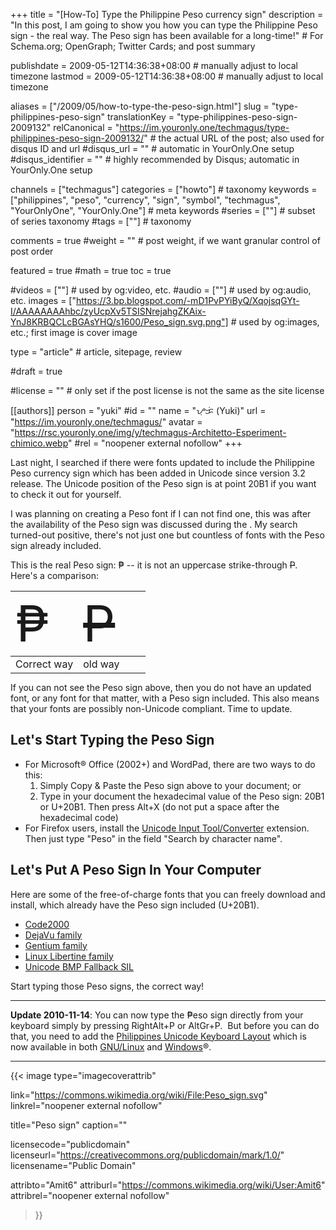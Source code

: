 +++
title = "[How-To] Type the Philippine Peso currency sign"
description = "In this post, I am going to show you how you can type the Philippine Peso sign - the real way. The Peso sign has been available for a long-time!"                                                    # For Schema.org; OpenGraph; Twitter Cards; and post summary

publishdate = 2009-05-12T14:36:38+08:00                                        # manually adjust to local timezone
lastmod = 2009-05-12T14:36:38+08:00                                        # manually adjust to local timezone

aliases = ["/2009/05/how-to-type-the-peso-sign.html"]
slug = "type-philippines-peso-sign"
translationKey = "type-philippines-peso-sign-2009132"
relCanonical = "https://im.youronly.one/techmagus/type-philippines-peso-sign-2009132/"                                                   # the actual URL of the post; also used for disqus ID and url
#disqus_url = ""                                                    # automatic in YourOnly.One setup
#disqus_identifier = ""                                             # highly recommended by Disqus; automatic in YourOnly.One setup

channels = ["techmagus"]
categories = ["howto"]                                                   # taxonomy
keywords = ["philippines", "peso", "currency", "sign", "symbol", "techmagus", "YourOnlyOne", "YourOnly.One"]                                                     # meta keywords
#series = [""]                                                       # subset of series taxonomy
#tags = [""]                                                         # taxonomy

comments = true
#weight = ""                                                        # post weight, if we want granular control of post order

featured = true
#math = true
toc = true

#videos = [""]                                                       # used by og:video, etc.
#audio = [""]                                                        # used by og:audio, etc.
images = ["https://3.bp.blogspot.com/-mD1PvPYiByQ/XqojsqGYt-I/AAAAAAAAhbc/zyUcpXv5TSISNrejahgZKAix-YnJ8KRBQCLcBGAsYHQ/s1600/Peso_sign.svg.png"]                                                       # used by og:images, etc.; first image is cover image

type = "article"                                                           # article, sitepage, review

#draft = true

#license = ""                                                       # only set if the post license is not the same as the site license

[[authors]]
  person = "yuki"
  #id = ""
  name = "ᜌᜓᜃᜒ (Yuki)"
  url = "https://im.youronly.one/techmagus/"
  avatar = "https://rsc.youronly.one/img/y/techmagus-Architetto-Esperiment-chimico.webp"
  #rel = "noopener external nofollow"
+++

Last night, I searched if there were fonts updated to include the Philippine Peso currency sign which has been added in Unicode since version 3.2 release. The Unicode position of the Peso sign is at point 20B1 if you want to check it out for yourself.

I was planning on creating a Peso font if I can not find one, this was after the availability of the Peso sign was discussed during the [](20090425-ubuntu-philippines-release-party.md). My search turned-out positive, there's not just one but countless of fonts with the Peso sign already included.

<!--more-->

This is the real Peso sign: ₱ -- it is not an uppercase strike-through <span style="text-decoration: line-through;">P</span>. Here's a comparison:

<table class="grid_center" style="width: 50%; margin-bottom: 10px;">
  <tbody>
    <tr>
      <td class="txt_center" style="width: 50%;"><span style="font-size: 5em;">₱</span></td>
      <td class="txt_center" style="width: 50%;"><span style="text-decoration: line-through; font-size: 5em;">P</span></td>
    </tr>
  </tbody>
  <tfooter>
    <tr>
      <td class="txt_center">Correct way</td>
      <td class="txt_center">old way</td>
    </tr>
  </tfooter>
</table>

If you can not see the Peso sign above, then you do not have an updated font, or any font for that matter, with a Peso sign included. This also means that your fonts are possibly non-Unicode compliant. Time to update.

## Let's Start Typing the Peso Sign

<ul class="custom_liststyle omark-black list-blue">
  <li>For Microsoft® Office (2002+) and WordPad, there are two ways to do this:
    <ol class="custom_liststyle circles-list">
      <li>Simply Copy &amp; Paste the Peso sign above to your document; or</li>
      <li>Type in your document the hexadecimal value of the Peso sign: 20B1 or U+20B1. Then press Alt+X (do not put a space after the hexadecimal code)</li>
    </ol>
  </li>
  <li>For Firefox users, install the <a href="https://addons.mozilla.org/en-US/firefox/addon/unicode-input-toolconverter/" target="_blank">Unicode Input Tool/Converter</a> extension. Then just type "Peso" in the field "Search by character name".</li>
</ul>

## Let's Put A Peso Sign In Your Computer

Here are some of the free-of-charge fonts that you can freely download and install, which already have the Peso sign included (U+20B1).

- <a href="https://www.code2000.net/code2000_page.htm" target="_blank">Code2000</a>
- <a href="https://dejavu-fonts.org/wiki/Main_Page" target="_blank">DejaVu family</a>
- <a href="https://www-01.sil.org/~gaultney/Gentium/" target="_blank">Gentium family</a>
- <a href="https://linuxlibertine.sourceforge.net" target="_blank">Linux Libertine family</a>
- <a href="https://scripts.sil.org/cms/scripts/page.php?site_id=nrsi&amp;id=UnicodeBMPFallbackFont&amp;_sc=1" target="_blank">Unicode BMP Fallback SIL</a>

Start typing those Peso signs, the correct way!

---

**Update 2010-11-14**: You can now type the ₱eso sign directly from your keyboard simply by pressing RightAlt+P or AltGr+P.&nbsp; But before you can do that, you need to add the [Philippines Unicode Keyboard Layout](philippines-unicode-keyboard-layout.md "Philippines Unicode Keyboard Layout") which is now available in both [GNU/Linux](philippines-unicode-keyboard-layout-linux.md "GNU/Linux") and [Windows](philippines-unicode-keyboard-layout-linux.md "Windows®")®.

---

{{< image
  type="imagecoverattrib"

  link="https://commons.wikimedia.org/wiki/File:Peso_sign.svg"
  linkrel="noopener external nofollow"

  title="Peso sign"
  caption=""

  licensecode="publicdomain"
  licenseurl="https://creativecommons.org/publicdomain/mark/1.0/"
  licensename="Public Domain"

  attribto="Amit6"
  attriburl="https://commons.wikimedia.org/wiki/User:Amit6"
  attribrel="noopener external nofollow"
>}}
